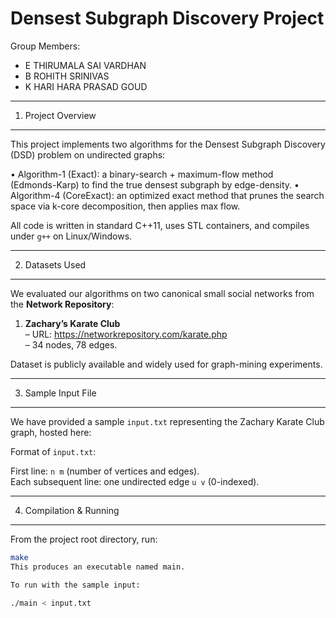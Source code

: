 Densest Subgraph Discovery Project
==================================

Group Members:
- E THIRUMALA SAI VARDHAN
- B ROHITH SRINIVAS
- K HARI HARA PRASAD GOUD

---------------------------------------------------------------------
1. Project Overview
---------------------------------------------------------------------
This project implements two algorithms for the Densest Subgraph
Discovery (DSD) problem on undirected graphs:

 • Algorithm-1 (Exact): a binary-search + maximum-flow method  
   (Edmonds-Karp) to find the true densest subgraph by edge-density.
 • Algorithm-4 (CoreExact): an optimized exact method that prunes
   the search space via k-core decomposition, then applies max flow.

All code is written in standard C++11, uses STL containers, and
compiles under `g++` on Linux/Windows.

---------------------------------------------------------------------
2. Datasets Used
---------------------------------------------------------------------
We evaluated our algorithms on two canonical small social networks
from the **Network Repository**:

1. **Zachary’s Karate Club**  
   – URL: https://networkrepository.com/karate.php  
   – 34 nodes, 78 edges.


 Dataset is publicly available and widely used for graph-mining experiments.

---------------------------------------------------------------------
3. Sample Input File
---------------------------------------------------------------------
We have provided a sample `input.txt` representing the Zachary Karate
Club graph, hosted here:

  

Format of `input.txt`:

First line: `n m` (number of vertices and edges).  
Each subsequent line: one undirected edge `u v` (0-indexed).

---------------------------------------------------------------------
4. Compilation & Running
---------------------------------------------------------------------
From the project root directory, run:

```bash
make
This produces an executable named main.

To run with the sample input:

./main < input.txt


